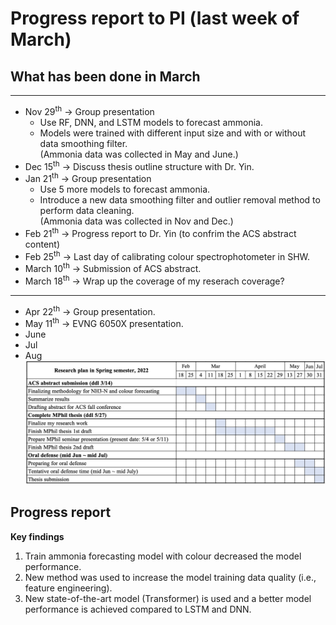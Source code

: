 # Progress report to PI (last week of March)
## What has been done in March
---
* Nov 29<sup>th</sup> &rarr; Group presentation
    * Use RF, DNN, and LSTM models to forecast ammonia.
    * Models were trained with different input size and with or without data smoothing filter.  
    (Ammonia data was collected in May and June.)
* Dec 15<sup>th</sup> &rarr; Discuss thesis outline structure with Dr. Yin. 
* Jan 21<sup>th</sup> &rarr; Group presentation
    * Use 5 more models to forecast ammonia.
    * Introduce a new data smoothing filter and outlier removal method to perform data cleaning.  
    (Ammonia data was collected in Nov and Dec.)
* Feb 21<sup>th</sup> &rarr; Progress report to Dr. Yin (to confrim the ACS abstract content)
* Feb 25<sup>th</sup> &rarr; Last day of calibrating colour spectrophotometer in SHW.
* March 10<sup>th</sup> &rarr; Submission of ACS abstract.
* March 18<sup>th</sup> &rarr; Wrap up the coverage of my reserach coverage?
---
* Apr 22<sup>th</sup> &rarr; Group presentation.
* May 11<sup>th</sup> &rarr; EVNG 6050X presentation.
* June 
* Jul 
* Aug
![plan](plan.png)

## Progress report
__Key findings__
1. Train ammonia forecasting model with colour decreased the model performance.
2. New method was used to increase the model training data quality (i.e., feature engineering).
3. New state-of-the-art model (Transformer) is used and a better model performance is achieved compared to LSTM and DNN.

## 



